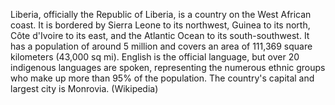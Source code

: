 Liberia, officially the Republic of Liberia, is a country on the West African coast. It is bordered by Sierra Leone to its northwest, Guinea to its north, Côte d'Ivoire to its east, and the Atlantic Ocean to its south-southwest. It has a population of around 5 million and covers an area of 111,369 square kilometers (43,000 sq mi). English is the official language, but over 20 indigenous languages are spoken, representing the numerous ethnic groups who make up more than 95% of the population. The country's capital and largest city is Monrovia. (Wikipedia)
